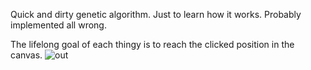 Quick and dirty genetic algorithm. Just to learn how it works. Probably implemented all wrong.

The lifelong goal of each thingy is to reach the clicked position in the canvas.
![out](https://user-images.githubusercontent.com/697699/192473059-385f352c-ea58-4416-b13c-e36f7c20c1bb.gif)
